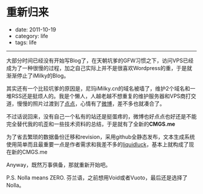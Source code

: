 # 重新归来

- date: 2011-10-19
- category: life
- tags: life

-----------

大部分时间已经没有开始写Blog了，在天朝坑爹的GFW习惯之下，访问VPS已经成为了一种很慢的过程，加之自己实际上并不是很喜欢Wordpress的重，于是就渐渐停止了iMilky的Blog。

其实还有一个比较坑爹的原因是，尼玛iMilky.cn的域名被墙了，维护2个域名和一堆RSS还是挺烦人的。我是个懒人，人越老越不想重复的维护服务器和VPS商打交道，慢慢的照片过渡到了[点点](http://mem.cmgs.me "点点")，心情有了[微博](http://weibo.com/cmgs "微薄")，差不多也就凑合了。

不过话说回来，没有自己一个私有的站还是挺蛋疼的，微博也好点点也好还是不能完全替代我的叽歪和一些技术资料的总结，于是就有了全新的**CMGS.me**

为了省去繁琐的数据备份迁移和revision，采用github全静态发布，文本生成系统使用简单而且最重要一点是作者需求和我差不多的[liquidluck](https://github.com/lepture/liquidluck "liquidluck")，基本上就构成了现在新的CMGS.me

Anyway，既然万事俱备，那就重新开始吧。

P.S. Nolla means ZERO. 芬兰语，之前想用Void或者Vuoto，最后还是选择了Nolla。
